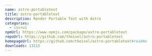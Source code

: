 ```yaml
---
name: astro-portabletext
title: astro-portabletext
description: Render Portable Text with Astro
categories:
  - css+ui
npmUrl: https://www.npmjs.com/package/astro-portabletext
repoUrl: https://github.com/theisel/astro-portabletext
homepageUrl: https://github.com/theisel/astro-portabletext#readme
downloads: 13115
---
```

